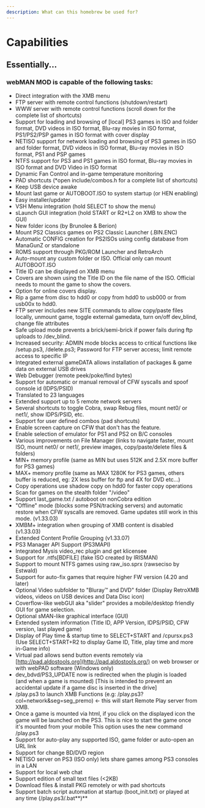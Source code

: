 ```yaml
---
description: What can this homebrew be used for?
---
```


# Capabilities

## Essentially...

### webMAN MOD is capable of the following tasks:

* Direct integration with the XMB menu
* FTP server with remote control functions \(shutdown/restart\)
* WWW server with remote control functions \(scroll down for the complete list of shortcuts\)
* Support for loading and browsing of \[local\] PS3 games in ISO and folder format, DVD videos in ISO format, Blu-ray movies in ISO format, PS1/PS2/PSP games in ISO format with cover display
* NETISO support for network loading and browsing of PS3 games in ISO and folder format, DVD videos in ISO format, Blu-ray movies in ISO format, PS1 and PSP games
* NTFS support for PS3 and PS1 games in ISO format, Blu-ray movies in ISO format and DVD Video in ISO format
* Dynamic Fan Control and in-game temperature monitoring
* PAD shortcuts \(\*open include/combos.h for a complete list of shortcuts\)
* Keep USB device awake
* Mount last game or AUTOBOOT.ISO to system startup \(or HEN enabling\)
* Easy installer/updater
* VSH Menu integration \(hold SELECT to show the menu\)
* sLaunch GUI integration \(hold START or R2+L2 on XMB to show the GUI\)
* New folder icons \(by Brunolee & Berion\)
* Mount PS2 Classics games on PS2 Classic Launcher \(.BIN.ENC\)
* Automatic CONFIG creation for PS2ISOs using config database from ManaGunZ or standalone
* ROMS support through PKG/ROM Launcher and RetroArch
* Auto-mount any custom folder or ISO. Official only can mount AUTOBOOT.ISO
* Title ID can be displayed on XMB menu
* Covers are shown using the Title ID on the file name of the ISO. Official needs to mount the game to show the covers.
* Option for online covers display.
* Rip a game from disc to hdd0 or copy from hdd0 to usb000 or from usb00x to hdd0.
* FTP server includes new SITE commands to allow copy/paste files locally, unmount game, toggle external gamedata, turn on/off dev\_blind, change file attributes
* Safe upload mode prevents a brick/semi-brick if power fails during ftp uploads to /dev\_blind.
* Increased security: ADMIN mode blocks access to critical functions like /setup.ps3, /delete.ps3; Password for FTP server access; limit remote access to specific IP
* Integrated external gameDATA allows installation of packages & game data on external USB drives
* Web Debugger \(remote peek/poke/find bytes\)
* Support for automatic or manual removal of CFW syscalls and spoof console id \(IDPS/PSID\)
* Translated to 23 languages
* Extended support up to 5 remote network servers
* Several shortcuts to toggle Cobra, swap Rebug files, mount net0/ or net1/, show IDPS/PSID, etc.
* Support for user defined combos \(pad shortcuts\)
* Enable screen capture on CFW that don't has the feature.
* Enable selection of emulator for PS1 and PS2 on B/C consoles
* Various improvements on File Manager \(links to navigate faster, mount ISO, mount net0/ or net1/, preview images, copy/paste/delete files & folders\)
* MIN+ memory profile \(same as MIN but uses 512K and 2.5X more buffer for PS3 games\)
* MAX+ memory profile \(same as MAX 1280K for PS3 games, others buffer is reduced, eg: 2X less buffer for ftp and 4X for DVD etc...\)
* Copy operations use shadow copy on hdd0 for faster copy operations
* Scan for games on the stealth folder "/video"
* Support last\_game.txt / autoboot on nonCobra edition
* "Offline" mode \(blocks some PSN/tracking servers\) and automatic restore when CFW syscalls are removed. Game updates still work in this mode. \(v1.33.03\)
* XMBM+ integration when grouping of XMB content is disabled \(v1.33.03\)
* Extended Content Profile Grouping \(v1.33.07\)
* PS3 Manager API Support \(PS3MAPI\)
* Integrated Mysis video\_rec plugin and get klicensee
* Support for .ntfs\[BDFILE\] \(fake ISO created by IRISMAN\)
* Support to mount NTFS games using raw\_iso.sprx \(rawseciso by Estwald\)
* Support for auto-fix games that require higher FW version \(4.20 and later\)
* Optional Video subfolder to "Bluray™ and DVD" folder \(Display RetroXMB videos, videos on USB devices and Data Disc icon\)
* Coverflow-like webGUI aka "slider" provides a mobile/desktop friendly GUI for game selection.
* Optional sMAN-like graphical interface \(GUI\)
* Extended system information \(Title ID, APP Version, IDPS/PSID, CFW version, last played game\)
* Display of Play time & startup time to SELECT+START and /cpursx.ps3 \(Use SELECT+START+R2 to display Game ID, Title, play time and more in-Game info\)
* Virtual pad allows send button events remotely via [http://pad.aldostools.org](http://pad.aldostools.org/) on web browser or with webPAD software \(Windows only\)
* dev\_bdvd/PS3\_UPDATE now is redirected when the plugin is loaded \(and when a game is mounted\) \[This is intended to prevent an accidental update if a game disc is inserted in the drive\]
* /play.ps3 to launch XMB Functions \(e.g: /play.ps3?col=network&seg=seg\_premo\) &lt;- this will start Remote Play server from XMB.
* Once a game is mounted via html, if you click on the displayed icon the game will be launched on the PS3. This is nice to start the game once it's mounted from your mobile This option uses the new command /play.ps3
* Support for auto-play any supported ISO, game folder or auto-open an URL link
* Support for change BD/DVD region
* NETISO server on PS3 \(ISO only\) lets share games among PS3 consoles in a LAN
* Support for local web chat
* Support edition of small text files \(&lt;2KB\)
* Download files & install PKG remotely or with pad shortcuts
* Support batch script automation at startup \(boot\_init.txt\) or played at any time \(/play.ps3/.bat**\)**

